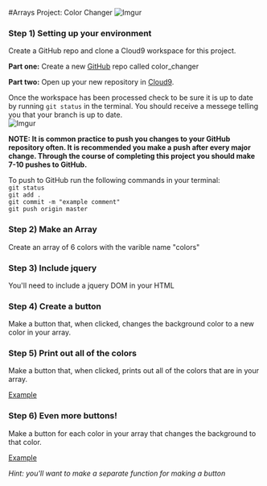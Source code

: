 #Arrays Project: Color Changer
![Imgur](http://i.imgur.com/nYnda41l.jpg)

### Step 1) Setting up your environment
Create a GitHub repo and clone a Cloud9 workspace for this project.

**Part one:** Create a new [GitHub](http://www.github.com) repo called color_changer

**Part two:** Open up your new repository in [Cloud9](http://www.c9.io).


Once the workspace has been processed check to be sure it is up to date by running ` git status ` in the terminal. You should receive a messege telling you that your branch is up to date.   
![Imgur](http://i.imgur.com/RKdsduL.png)

**NOTE: It is common practice to push you changes to your GitHub repository often. It is recommended you make a push after every major change. Through the course of completing this project you should make 7-10 pushes to GitHub.**

To push to GitHub run the following commands in your terminal:  
`git status`  
`git add .`  
`git commit -m "example comment"`  
`git push origin master`

### Step 2) Make an Array
Create an array of 6 colors with the varible name "colors"

### Step 3) Include jquery
You'll need to include a jquery DOM in your HTML

### Step 4) Create a button
Make a button that, when clicked, changes the background color to a new color in your array.

### Step 5) Print out all of the colors
Make a button that, when clicked, prints out all of the colors that are in your array.

[Example](https://drive.google.com/open?id=0B0VyzyT3CZIXZVNvVlZnZWtNQW8)

### Step 6) Even more buttons!
Make a button for each color in your array that changes the background to that color.

[Example](https://drive.google.com/open?id=0B0VyzyT3CZIXNGhpNEgyR3oyazA)

_Hint: you'll want to make a separate function for making a button_
